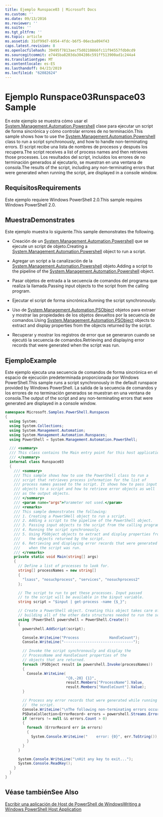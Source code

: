 ```yaml
---
title: Ejemplo Runspace03 | Microsoft Docs
ms.custom: ''
ms.date: 09/13/2016
ms.reviewer: ''
ms.suite: ''
ms.tgt_pltfrm: ''
ms.topic: article
ms.assetid: 31df99d7-6954-4fdc-b6f5-06ecba094f43
caps.latest.revision: 8
ms.openlocfilehash: 39495f7813aecf5d0210866fc11f94557fdb0cd9
ms.sourcegitcommit: e7445ba8203da304286c591ff513900ad1c244a4
ms.translationtype: MT
ms.contentlocale: es-ES
ms.lasthandoff: 04/23/2019
ms.locfileid: "62082624"
---
```

# <a name="runspace03-sample"></a><span data-ttu-id="b3260-102">Ejemplo Runspace03</span><span class="sxs-lookup"><span data-stu-id="b3260-102">Runspace03 Sample</span></span>

<span data-ttu-id="b3260-103">En este ejemplo se muestra cómo usar el [System.Management.Automation.Powershell](/dotnet/api/system.management.automation.powershell) clase para ejecutar un script de forma sincrónica y cómo controlar errores de no terminación.</span><span class="sxs-lookup"><span data-stu-id="b3260-103">This sample shows how to use the [System.Management.Automation.Powershell](/dotnet/api/system.management.automation.powershell) class to run a script synchronously, and how to handle non-terminating errors.</span></span> <span data-ttu-id="b3260-104">El script recibe una lista de nombres de procesos y después los recupera.</span><span class="sxs-lookup"><span data-stu-id="b3260-104">The script receives a list of process names and then retrieves those processes.</span></span> <span data-ttu-id="b3260-105">Los resultados del script, incluidos los errores de no terminación generados al ejecutarlo, se muestran en una ventana de consola.</span><span class="sxs-lookup"><span data-stu-id="b3260-105">The results of the script, including any non-terminating errors that were generated when running the script, are displayed in a console window.</span></span>

## <a name="requirements"></a><span data-ttu-id="b3260-106">Requisitos</span><span class="sxs-lookup"><span data-stu-id="b3260-106">Requirements</span></span>

<span data-ttu-id="b3260-107">Este ejemplo requiere Windows PowerShell 2.0.</span><span class="sxs-lookup"><span data-stu-id="b3260-107">This sample requires Windows PowerShell 2.0.</span></span>

## <a name="demonstrates"></a><span data-ttu-id="b3260-108">Muestra</span><span class="sxs-lookup"><span data-stu-id="b3260-108">Demonstrates</span></span>

<span data-ttu-id="b3260-109">Este ejemplo muestra lo siguiente.</span><span class="sxs-lookup"><span data-stu-id="b3260-109">This sample demonstrates the following.</span></span>

- <span data-ttu-id="b3260-110">Creación de un [System.Management.Automation.Powershell](/dotnet/api/system.management.automation.powershell) que se ejecute un script de objeto.</span><span class="sxs-lookup"><span data-stu-id="b3260-110">Creating a [System.Management.Automation.Powershell](/dotnet/api/system.management.automation.powershell) object to run a script.</span></span>

- <span data-ttu-id="b3260-111">Agregar un script a la canalización de la [System.Management.Automation.Powershell](/dotnet/api/system.management.automation.powershell) objeto.</span><span class="sxs-lookup"><span data-stu-id="b3260-111">Adding a script to the pipeline of the [System.Management.Automation.Powershell](/dotnet/api/system.management.automation.powershell) object.</span></span>

- <span data-ttu-id="b3260-112">Pasar objetos de entrada a la secuencia de comandos del programa que realiza la llamada.</span><span class="sxs-lookup"><span data-stu-id="b3260-112">Passing input objects to the script from the calling program.</span></span>

- <span data-ttu-id="b3260-113">Ejecutar el script de forma sincrónica.</span><span class="sxs-lookup"><span data-stu-id="b3260-113">Running the script synchronously.</span></span>

- <span data-ttu-id="b3260-114">Uso de [System.Management.Automation.PSObject](/dotnet/api/System.Management.Automation.PSObject) objetos para extraer y mostrar las propiedades de los objetos devueltos por la secuencia de comandos.</span><span class="sxs-lookup"><span data-stu-id="b3260-114">Using [System.Management.Automation.PSObject](/dotnet/api/System.Management.Automation.PSObject) objects to extract and display properties from the objects returned by the script.</span></span>

- <span data-ttu-id="b3260-115">Recuperar y mostrar los registros de error que se generaron cuando se ejecutó la secuencia de comandos.</span><span class="sxs-lookup"><span data-stu-id="b3260-115">Retrieving and displaying error records that were generated when the script was run.</span></span>

## <a name="example"></a><span data-ttu-id="b3260-116">Ejemplo</span><span class="sxs-lookup"><span data-stu-id="b3260-116">Example</span></span>

<span data-ttu-id="b3260-117">Este ejemplo ejecuta una secuencia de comandos de forma sincrónica en el espacio de ejecución predeterminada proporcionada por Windows PowerShell.</span><span class="sxs-lookup"><span data-stu-id="b3260-117">This sample runs a script synchronously in the default runspace provided by Windows PowerShell.</span></span> <span data-ttu-id="b3260-118">La salida de la secuencia de comandos y los errores de no terminación generados se muestran en una ventana de consola.</span><span class="sxs-lookup"><span data-stu-id="b3260-118">The output of the script and any non-terminating errors that were generated are displayed in a console window.</span></span>

```csharp
namespace Microsoft.Samples.PowerShell.Runspaces
{
  using System;
  using System.Collections;
  using System.Management.Automation;
  using System.Management.Automation.Runspaces;
  using PowerShell = System.Management.Automation.PowerShell;

  /// <summary>
  /// This class contains the Main entry point for this host application.
  /// </summary>
  internal class Runspace03
  {
    /// <summary>
    /// This sample shows how to use the PowerShell class to run a
    /// script that retrieves process information for the list of
    /// process names passed to the script. It shows how to pass input
    /// objects to a script and how to retrieve error objects as well
    /// as the output objects.
    /// </summary>
    /// <param name="args">Parameter not used.</param>
    /// <remarks>
    /// This sample demonstrates the following:
    /// 1. Creating a PowerSHell object to run a script.
    /// 2. Adding a script to the pipeline of the PowerShell object.
    /// 3. Passing input objects to the script from the calling program.
    /// 4. Running the script synchronously.
    /// 5. Using PSObject objects to extract and display properties from
    ///    the objects returned by the script.
    /// 6. Retrieving and displaying error records that were generated
    ///    when the script was run.
    /// </remarks>
    private static void Main(string[] args)
    {
      // Define a list of processes to look for.
      string[] processNames = new string[]
      {
        "lsass", "nosuchprocess", "services", "nosuchprocess2"
      };

      // The script to run to get these processes. Input passed
      // to the script will be available in the $input variable.
      string script = "$input | get-process -name {$_}";

      // Create a PowerShell object. Creating this object takes care of
      // building all of the other data structures needed to run the script.
      using (PowerShell powershell = PowerShell.Create())
      {
        powershell.AddScript(script);

        Console.WriteLine("Process              HandleCount");
        Console.WriteLine("--------------------------------");

        // Invoke the script synchronously and display the
        // ProcessName and HandleCount properties of the
        // objects that are returned.
        foreach (PSObject result in powershell.Invoke(processNames))
        {
          Console.WriteLine(
                            "{0,-20} {1}",
                            result.Members["ProcessName"].Value,
                            result.Members["HandleCount"].Value);
        }

        // Process any error records that were generated while running
        //  the script.
        Console.WriteLine("\nThe following non-terminating errors occurred:\n");
        PSDataCollection<ErrorRecord> errors = powershell.Streams.Error;
        if (errors != null && errors.Count > 0)
        {
          foreach (ErrorRecord err in errors)
          {
            System.Console.WriteLine("    error: {0}", err.ToString());
          }
        }
      }

      System.Console.WriteLine("\nHit any key to exit...");
      System.Console.ReadKey();
    }
  }
}
```

## <a name="see-also"></a><span data-ttu-id="b3260-119">Véase también</span><span class="sxs-lookup"><span data-stu-id="b3260-119">See Also</span></span>

[<span data-ttu-id="b3260-120">Escribir una aplicación de Host de PowerShell de Windows</span><span class="sxs-lookup"><span data-stu-id="b3260-120">Writing a Windows PowerShell Host Application</span></span>](./writing-a-windows-powershell-host-application.md)